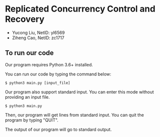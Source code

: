 # Replicated Concurrency Control and Recovery

- Yucong Liu, NetID: yl6569
- Ziheng Cao, NetID: zc1717

## To run our code

Our program requires Python 3.6+ installed.

You can run our code by typing the command below:
```
$ python3 main.py [input_file]
```

Our program also support standard input. You can enter this mode without providing an input file. 
```
$ python3 main.py
```
Then, our program will get lines from standard input. You can quit the program by typing "QUIT".

The output of our program will go to standard output.

